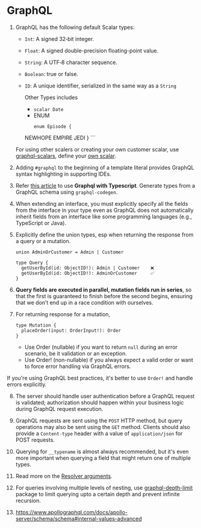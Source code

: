 # GraphQL

1.  GraphQL has the following default Scalar types:
    - `Int`: A signed 32‐bit integer.
    - `Float`: A signed double-precision floating-point value.
    - `String`: A UTF‐8 character sequence.
    - `Boolean`: true or false.
    - `ID`: A unique identifier, serialized in the same way as a `String`

		Other Types includes
		- `scalar Date`
		- ENUM
		  ```
		  enum Episode {
        NEWHOPE
        EMPIRE
        JEDI
      }
			```
    
    For using other scalers or creating your own customer scalar, use [graphql-scalars](https://the-guild.dev/graphql/scalars), define your [own scalar](https://www.apollographql.com/docs/apollo-server/schema/custom-scalars).  

2.  Adding `#graphql` to the beginning of a template literal provides GraphQL syntax highlighting in supporting IDEs.

3.  Refer [this article](https://www.apollographql.com/docs/apollo-server/workflow/generate-types) to use **Graphql with Typescript**. Generate types from a GraphQL schema using `graphql-codegen`.

4. When extending an interface, you must explicitly specify all the fields from the interface in your type even as GraphQL does not automatically inherit fields from an interface like some programming languages (e.g., TypeScript or Java).

5. Explicitly define the union types, esp when returning the response from a query or a mutation.

    ```
    union AdminOrCustomer = Admin | Customer

    type Query {
      getUserById(id: ObjectID!): Admin | Customer    ❌
      getUserById(id: ObjectID!): AdminOrCustomer     ✅
    }
    ```` 

6. **Query fields are executed in parallel, mutation fields run in series**, so that the first is guaranteed to finish before the second begins, ensuring that we don’t end up in a race condition with ourselves.

7.  For returning response for a mutation,

    ```
    type Mutation {
      placeOrder(input: OrderInput!): Order
    }
    ```

    - Use Order (nullable) if you want to return `null` during an error scenario, be it validation or an exception.
    - Use Order! (non-nullable) if you always expect a valid order or want to force error handling via GraphQL errors.

  If you're using GraphQL best practices, it's better to use `Order!` and handle errors explicitly.

8. The server should handle user authentication before a GraphQL request is validated; authorization should happen within your business logic during GraphQL request execution.

9. GraphQL requests are sent using the `POST` HTTP method, but query operations may also be sent using the `GET` method. Clients should also provide a `Content-type` header with a value of `application/json` for POST requests.

10. Querying for `__typename` is almost always recommended, but it's even more important when querying a field that might return one of multiple types.

11. Read more on the [Resolver arguments](https://www.apollographql.com/docs/apollo-server/data/resolvers#resolver-arguments).

12. For queries involving multiple levels of nesting, use [graphql-depth-limit](https://www.npmjs.com/package/graphql-depth-limit) package to limit querying upto a certain depth and prevent infinite recursion.

13.  https://www.apollographql.com/docs/apollo-server/schema/schema#internal-values-advanced